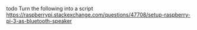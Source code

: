 todo
Turn the following into a script
https://raspberrypi.stackexchange.com/questions/47708/setup-raspberry-pi-3-as-bluetooth-speaker

